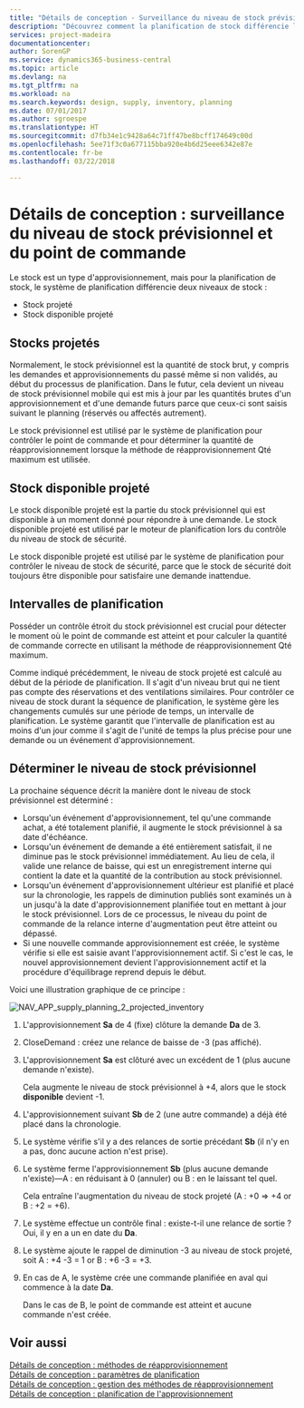 ```yaml
---
title: "Détails de conception - Surveillance du niveau de stock prévisionnel et du point de commande | Microsoft Docs"
description: "Découvrez comment la planification de stock différencie les niveaux de stock prévisionnel des niveaux de stock disponible projeté."
services: project-madeira
documentationcenter: 
author: SorenGP
ms.service: dynamics365-business-central
ms.topic: article
ms.devlang: na
ms.tgt_pltfrm: na
ms.workload: na
ms.search.keywords: design, supply, inventory, planning
ms.date: 07/01/2017
ms.author: sgroespe
ms.translationtype: HT
ms.sourcegitcommit: d7fb34e1c9428a64c71ff47be8bcff174649c00d
ms.openlocfilehash: 5ee71f3c0a677115bba920e4b6d25eee6342e87e
ms.contentlocale: fr-be
ms.lasthandoff: 03/22/2018

---
```

# <a name="design-details-monitoring-the-projected-inventory-level-and-the-reorder-point"></a>Détails de conception : surveillance du niveau de stock prévisionnel et du point de commande
Le stock est un type d'approvisionnement, mais pour la planification de stock, le système de planification différencie deux niveaux de stock :  

* Stock projeté  
* Stock disponible projeté  

## <a name="projected-inventory"></a>Stocks projetés  
Normalement, le stock prévisionnel est la quantité de stock brut, y compris les demandes et approvisionnements du passé même si non validés, au début du processus de planification. Dans le futur, cela devient un niveau de stock prévisionnel mobile qui est mis à jour par les quantités brutes d'un approvisionnement et d'une demande futurs parce que ceux-ci sont saisis suivant le planning (réservés ou affectés autrement).  

Le stock prévisionnel est utilisé par le système de planification pour contrôler le point de commande et pour déterminer la quantité de réapprovisionnement lorsque la méthode de réapprovisionnement Qté maximum est utilisée.  

## <a name="projected-available-inventory"></a>Stock disponible projeté  
Le stock disponible projeté est la partie du stock prévisionnel qui est disponible à un moment donné pour répondre à une demande. Le stock disponible projeté est utilisé par le moteur de planification lors du contrôle du niveau de stock de sécurité.  

Le stock disponible projeté est utilisé par le système de planification pour contrôler le niveau de stock de sécurité, parce que le stock de sécurité doit toujours être disponible pour satisfaire une demande inattendue.  

## <a name="time-buckets"></a>Intervalles de planification  
Posséder un contrôle étroit du stock prévisionnel est crucial pour détecter le moment où le point de commande est atteint et pour calculer la quantité de commande correcte en utilisant la méthode de réapprovisionnement Qté maximum.  

Comme indiqué précédemment, le niveau de stock projeté est calculé au début de la période de planification. Il s'agit d'un niveau brut qui ne tient pas compte des réservations et des ventilations similaires. Pour contrôler ce niveau de stock durant la séquence de planification, le système gère les changements cumulés sur une période de temps, un intervalle de planification. Le système garantit que l'intervalle de planification est au moins d'un jour comme il s'agit de l'unité de temps la plus précise pour une demande ou un événement d'approvisionnement.  

## <a name="determining-the-projected-inventory-level"></a>Déterminer le niveau de stock prévisionnel  
La prochaine séquence décrit la manière dont le niveau de stock prévisionnel est déterminé :  

* Lorsqu'un événement d'approvisionnement, tel qu'une commande achat, a été totalement planifié, il augmente le stock prévisionnel à sa date d'échéance.  
* Lorsqu'un événement de demande a été entièrement satisfait, il ne diminue pas le stock prévisionnel immédiatement. Au lieu de cela, il valide une relance de baisse, qui est un enregistrement interne qui contient la date et la quantité de la contribution au stock prévisionnel.  
* Lorsqu'un événement d'approvisionnement ultérieur est planifié et placé sur la chronologie, les rappels de diminution publiés sont examinés un à un jusqu'à la date d'approvisionnement planifiée tout en mettant à jour le stock prévisionnel. Lors de ce processus, le niveau du point de commande de la relance interne d'augmentation peut être atteint ou dépassé.  
* Si une nouvelle commande approvisionnement est créée, le système vérifie si elle est saisie avant l'approvisionnement actif. Si c'est le cas, le nouvel approvisionnement devient l'approvisionnement actif et la procédure d'équilibrage reprend depuis le début.  

Voici une illustration graphique de ce principe :  

![](media/nav_app_supply_planning_2_projected_inventory.png "NAV_APP_supply_planning_2_projected_inventory")  

1. L'approvisionnement **Sa** de 4 (fixe) clôture la demande **Da** de 3.  
2. CloseDemand : créez une relance de baisse de -3 (pas affiché).  
3. L'approvisionnement **Sa** est clôturé avec un excédent de 1 (plus aucune demande n'existe).  

     Cela augmente le niveau de stock prévisionnel à +4, alors que le stock **disponible** devient -1.  

4. L'approvisionnement suivant **Sb** de 2 (une autre commande) a déjà été placé dans la chronologie.  
5. Le système vérifie s'il y a des relances de sortie précédant **Sb** (il n'y en a pas, donc aucune action n'est prise).  
6. Le système ferme l'approvisionnement **Sb** (plus aucune demande n'existe)—A : en réduisant à 0 (annuler) ou B : en le laissant tel quel.  

     Cela entraîne l'augmentation du niveau de stock projeté (A : +0 => +4 or B : +2 = +6).  

7. Le système effectue un contrôle final : existe-t-il une relance de sortie ? Oui, il y en a un en date du **Da**.  
8. Le système ajoute le rappel de diminution -3 au niveau de stock projeté, soit A : +4 -3 = 1 or B : +6 -3 = +3.  
9. En cas de A, le système crée une commande planifiée en aval qui commence à la date **Da**.  

     Dans le cas de B, le point de commande est atteint et aucune commande n'est créée.  

## <a name="see-also"></a>Voir aussi  
[Détails de conception : méthodes de réapprovisionnement](design-details-reordering-policies.md)   
[Détails de conception : paramètres de planification](design-details-planning-parameters.md)   
[Détails de conception : gestion des méthodes de réapprovisionnement](design-details-handling-reordering-policies.md)   
[Détails de conception : planification de l'approvisionnement](design-details-supply-planning.md)

